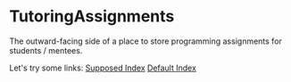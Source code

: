 # TutoringAssignments
The outward-facing side of a place to store programming assignments for students / mentees.

Let's try some links:
[Supposed Index](index.md)
[Default Index](index_old.md)